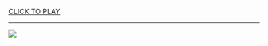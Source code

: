 
<a href="https://premium76.site?title=unblocked_2_player_games&ref=13M">CLICK TO PLAY</a></h3>
<hr>

<a href="https://premium76.site?title=unblocked_2_player_games&ref=13M"><img src="https://clearcache.store/games.png"></a>


